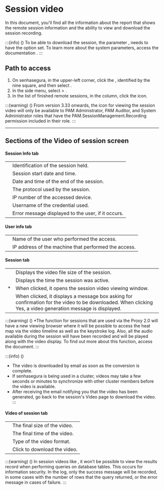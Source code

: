 # Session video 

In this document, you'll find all the information about the  report that shows the remote session information and the ability to view and download the session recording.

:::(info) ()
To be able to download the session, the parameter , needs to have the option  set. To learn more about the system parameters, access the documentation .
:::

## Path to access

1. On senhasegura, in the upper-left corner, click the , identified by the nine square, and then select .
2. In the side menu, select  > .
3. In the list of finished remote sessions, in the  column, click the  icon.

:::(warning) ()
From version 3.33 onwards, the icon for viewing the session video will only be available to PAM Administrator, PAM Auditor, and System Administrator roles that have the PAM.SessionManagement.Recording permission included in their role.
:::

---
## Sections of the Video of session screen

#### Session Info tab

|  |  |
|---|---|
|  | Identification of the session held. |
|  | Session start date and time. |
|  | Date and time of the end of the session. |
|  | The protocol used by the session. |
|  | IP number of the accessed device. |
|  | Username of the credential used. |
|  | Error message displayed to the user, if it occurs. |

#### User info tab
|  |  |
|---|---|
|  | Name of the user who performed the access. |
|  | IP address of the machine that performed the access. | 

#### Session tab
|  |  |
|---|---|
|  | Displays the video file size of the session. |
|  | Displays the time the session was active. |
| * | When clicked, it opens the session video viewing window. |
|  | When clicked, it displays a message box asking for confirmation for the video to be downloaded. When clicking Yes, a video generation message is displayed. |

:::(warning) ()
*The  function for sessions that are used via the Proxy 2.0 will have a new viewing browser where it will be possible to access the heat map via the video timeline as well as the keystroke log. Also, all the audio available during the session will have been recorded and will be played along with the video display. To find out more about this function, access the  document.
:::

:::(info) ()
* The video is downloaded by email as soon as the conversion is complete.
* If senhasegura is being used in a cluster, videos may take a few seconds or minutes to synchronize with other cluster members before the video is available.
* After receiving the email notifying you that the video has been generated, go back to the session's Video page to download the video.
:::

#### Video of session tab
|  |  |
|---|---|
|  | The final size of the video. |
|  | The final time of the video. |
|  | Type of the video format. |
|  | Click to download the video. | 

:::(warning) ()
In session videos like , it won’t be possible to view the results record when performing queries on database tables. This occurs for information security. In the log, only the success message will be recorded, in some cases with the number of rows that the query returned, or the error message in cases of failure.
:::